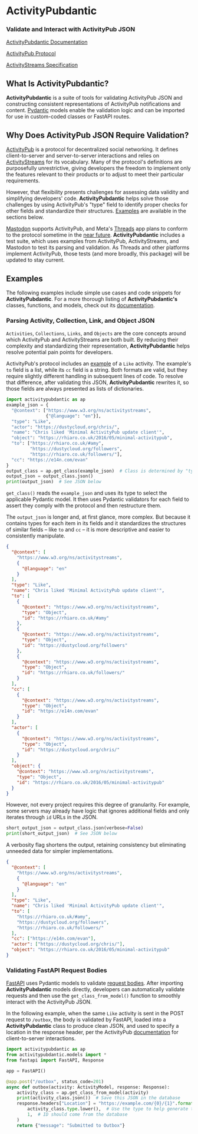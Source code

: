 # ActivityPubdantic

### Validate and Interact with ActivityPub JSON

[ActivityPubdantic Documentation](https://www.joewlos.com/activitypubdantic/)

[ActivityPub Protocol](https://www.w3.org/TR/activitypub/)

[ActivityStreams Specification](https://www.w3.org/TR/activitystreams-vocabulary/)

## What Is ActivityPubdantic?

**ActivityPubdantic** is a suite of tools for validating ActivityPub JSON and constructing consistent representations of ActivityPub notifications and content. [Pydantic](https://docs.pydantic.dev/latest/) models enable the validation logic and can be imported for use in custom-coded classes or FastAPI routes.

## Why Does ActivityPub JSON Require Validation?

[ActivityPub](https://www.w3.org/TR/activitypub/) is a protocol for decentralized social networking. It defines client-to-server and server-to-server interactions and relies on [ActivityStreams](https://www.w3.org/TR/activitystreams-vocabulary/#dfn-orderedcollection) for its vocabulary. Many of the protocol's definitions are purposefully unrestrictive, giving developers the freedom to implement only the features relevant to their products or to adjust to meet their particular requirements.

However, that flexibility presents challenges for assessing data validity and simplifying developers' code. **ActivityPubdantic** helps solve those challenges by using ActivityPub's "type" field to identify proper checks for other fields and standardize their structures. [Examples](#examples) are available in the sections below.

[Mastodon](https://docs.joinmastodon.org/spec/activitypub/) supports ActivityPub, and Meta's [Threads](https://apps.apple.com/us/app/threads-an-instagram-app/id6446901002) app plans to conform to the protocol sometime in the [near future](https://techcrunch.com/2023/07/05/adam-mosseri-says-metas-threads-app-wont-have-activitypub-support-at-launch/). **ActivityPubdantic** includes a test suite, which uses examples from ActivityPub, ActivityStreams, and Mastodon to test its parsing and validation. As Threads and other platforms implement ActivityPub, those tests (and more broadly, this package) will be updated to stay current.

## Examples

The following examples include simple use cases and code snippets for **ActivityPubdantic**. For a more thorough listing of **ActivityPubdantic's** classes, functions, and models, check out its [documentation](https://www.joewlos.com/activitypubdantic/).

### Parsing Activity, Collection, Link, and Object JSON

`Activities`, `Collections`, `Links`, and `Objects` are the core concepts around which ActivityPub and ActivityStreams are both built. By reducing their complexity and standardizing their representation, **ActivityPubdantic** helps resolve potential pain points for developers.

ActivityPub's protocol includes an [example](https://www.w3.org/TR/activitypub/#client-to-server-interactions) of a `Like` activity. The example's `to` field is a list, while its `cc` field is a string. Both formats are valid, but they require slightly different handling in subsequent lines of code. To resolve that difference, after validating this JSON, **ActivityPubdantic** rewrites it, so those fields are always presented as lists of dictionaries.

```python
import activitypubdantic as ap
example_json = {
  "@context": ["https://www.w3.org/ns/activitystreams",
               {"@language": "en"}],
  "type": "Like",
  "actor": "https://dustycloud.org/chris/",
  "name": "Chris liked 'Minimal ActivityPub update client'",
  "object": "https://rhiaro.co.uk/2016/05/minimal-activitypub",
  "to": ["https://rhiaro.co.uk/#amy",
         "https://dustycloud.org/followers",
         "https://rhiaro.co.uk/followers/"],
  "cc": "https://e14n.com/evan"
}
output_class = ap.get_class(example_json)  # Class is determined by "type" field
output_json = output_class.json()
print(output_json)  # See JSON below
```

`get_class()` reads the `example_json` and uses its type to select the applicable Pydantic model. It then uses Pydantic validators for each field to assert they comply with the protocol and then restructure them.

The `output_json` is longer and, at first glance, more complex. But because it contains types for each item in its fields and it standardizes the structures of similar fields – like `to` and `cc` – it is more descriptive and easier to consistently manipulate.

```json
{
  "@context": [
    "https://www.w3.org/ns/activitystreams",
    {
      "@language": "en"
    }
  ],
  "type": "Like",
  "name": "Chris liked 'Minimal ActivityPub update client'",
  "to": [
    {
      "@context": "https://www.w3.org/ns/activitystreams",
      "type": "Object",
      "id": "https://rhiaro.co.uk/#amy"
    },
    {
      "@context": "https://www.w3.org/ns/activitystreams",
      "type": "Object",
      "id": "https://dustycloud.org/followers"
    },
    {
      "@context": "https://www.w3.org/ns/activitystreams",
      "type": "Object",
      "id": "https://rhiaro.co.uk/followers/"
    }
  ],
  "cc": [
    {
      "@context": "https://www.w3.org/ns/activitystreams",
      "type": "Object",
      "id": "https://e14n.com/evan"
    }
  ],
  "actor": [
    {
      "@context": "https://www.w3.org/ns/activitystreams",
      "type": "Object",
      "id": "https://dustycloud.org/chris/"
    }
  ],
  "object": {
    "@context": "https://www.w3.org/ns/activitystreams",
    "type": "Object",
    "id": "https://rhiaro.co.uk/2016/05/minimal-activitypub"
  }
}
```

However, not every project requires this degree of granularity. For example, some servers may already have logic that ignores additional fields and only iterates through `id` URLs in the JSON.

```python
short_output_json = output_class.json(verbose=False)
print(short_output_json)  # See JSON below
```

A verbosity flag shortens the output, retaining consistency but eliminating unneeded data for simpler implementations.

```json
{
  "@context": [
    "https://www.w3.org/ns/activitystreams",
    {
      "@language": "en"
    }
  ],
  "type": "Like",
  "name": "Chris liked 'Minimal ActivityPub update client'",
  "to": [
    "https://rhiaro.co.uk/#amy",
    "https://dustycloud.org/followers",
    "https://rhiaro.co.uk/followers/"
  ],
  "cc": ["https://e14n.com/evan"],
  "actor": ["https://dustycloud.org/chris/"],
  "object": "https://rhiaro.co.uk/2016/05/minimal-activitypub"
}
```

### Validating FastAPI Request Bodies

[FastAPI](https://fastapi.tiangolo.com/) uses Pydantic models to validate [request bodies](https://fastapi.tiangolo.com/tutorial/body/). After importing **ActivityPubdantic** models directly, developers can automatically validate requests and then use the `get_class_from_model()` function to smoothly interact with the ActivityPub JSON.

In the following example, when the same `Like` activity is sent in the POST request to `/outbox`, the body is validated by FastAPI, loaded into a **ActivityPubdantic** class to produce clean JSON, and used to specify a location in the response header, per the ActivityPub [documentation](https://www.w3.org/TR/activitypub/#client-to-server-interactions) for client-to-server interactions.

```python
import activitypubdantic as ap
from activitypubdantic.models import *
from fastapi import FastAPI, Response

app = FastAPI()

@app.post("/outbox", status_code=201)
async def outbox(activity: ActivityModel, response: Response):
    activity_class = ap.get_class_from_model(activity)
    print(activity_class.json())  # Save this JSON in the database
    response.headers["Location"] = "https://example.com/{0}/{1}".format(
        activity_class.type.lower(),  # Use the type to help generate the returned location
        1,  # ID should come from the database
    )
    return {"message": "Submitted to Outbox"}
```
